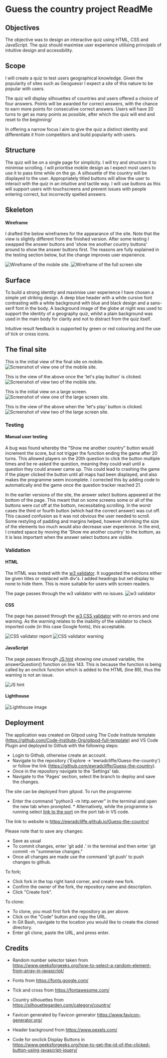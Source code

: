# Guess the country project ReadMe

## Objectives
The objective was to design an interactive quiz using HTML, CSS and JavaScript. The quiz should maximise user experience utilising principals of intuitive design and accessibility.

## Scope
I will create a quiz to test users geographical knowledge. Given the popularity of sites such as Geoguessr I expect a site of this nature to be popular with users.

The quiz will display silhouettes of countries and users offered a choice of four answers. Points will be awarded for correct answers, with the chance to earn more points for consecutive correct answers. Users will have 20 turns to get as many points as possible, after which the quiz will end and reset to the beginning/

In offering a narrow focus I aim to give the quiz a distinct identity and differentiate it from competitors and build popularity with users.

## Structure
The quiz will be on a single page for simplicity. I will try and structure it to minimise scrolling. I will prioritise mobile design as I expect most users to use it to pass time while on the go. A silhouette of the country will be displayed to the user. Appropriately titled buttons will allow the user to interact with the quiz in an intuitive and tactile way. I will use buttons as this will support users with touchscreens and prevent issues with people entering correct, but incorrectly spelled answers.

## Skeleton
#### Wireframe
I drafted the below wireframes for the appearance of the site. Note that the view is slightly different from the finished version. After some testing I swapped the answer buttons and 'show me another country buttons' around to show the answer buttons first. The reasons are fully explained in the testing section below, but the change improves user experience.

![Wireframe of the mobile site.](assets/images/mobilewireframe.jpeg)
![Wireframe of the full screen site](assets/images/fullscreenwireframe.jpeg)
## Surface
To build a strong identity and maximise user experience I have chosen a simple yet striking design. A deep blue header with a white cursive font contrasting with a white background with blue and black design and a sans-serif font in the body. A background image of the globe at night was used to support the identity of a geography quiz, whilst a plain background was used in the main body for clarity and not to distract from the quiz itself.

Intuitive result feedback is supported by green or red colouring and the use of tick or cross icons.

## The final site
This is the initial view of the final site on mobile. <br />
![Screenshot of view one of the mobile site.](assets/images/mobileviewone.png)

This is the view of the above once the 'let's play button' is clicked. <br />
![Screenshot of view two of the mobile site.](assets/images/mobileviewtwo.png)

This is the initial view on a large screen.
![Screenshot of view one of the large screen site.](assets/images/fullscreenviewone.png)

This is the view of the above when the 'let's play' button is clicked.
![Screenshot of view two of the large screen site.](assets/images/fullscreenviewtwo.png)

### Testing
#### Manual user testing
A bug was found whereby the "Show me another country" button would increment the score, but not trigger the function ending the game after 20 turns. This allowed players on the 20th question to click the button multiple times and be re-asked the question, meaning they could wait until a question they could answer came up. This could lead to crashing the game if the player clicked the button until all maps had been displayed, and also makes the programme seem incomplete. I corrected this by adding code to automatically end the game once the question tracker reached 21.

In the earlier versions of the site, the answer select buttons appeared at the bottom of the page. This meant that on some screens some or all of the buttons were cut off at the bottom, necessitating scrolling. In the worst cases the third or fourth button (which had the correct answer) was cut off. This caused confusion as it was not obvious the user needed to scroll. Some restyling of padding and margins helped, however shrinking the size of the elements too much would also decrease user experience. In the end, I created space by moving the 'Show me another country' to the bottom, as it is less important when the answer select buttons are visible.

### Validation
#### HTML
The HTML was tested with the [w3 validator](https://validator.w3.org/nu/#textarea). It suggested the sections either be given titles or replaced with div's. I added headings but set display to none to hide them. This is more suitable for users with screen readers.

The page passes through the w3 validator with no issues.
![w3 validator](assets/images/htmlvalidator.png)

#### CSS
The page has passed through the [w3 CSS validator](https://jigsaw.w3.org/css-validator/) with no errors and one warning. As the warning relates to the inability of the validator to check imported code (in this case Google fonts), this acceptable.

![CSS validator report](assets/images/cssvalidator.png)
![CSS validator warning](assets/images/cssvalidatorwarning.png)

#### JavaScript
The page passes through [JS hint](https://jshint.com/) showing one unused variable, the answerQuestion() function on line 143. This is because the function is being called by an onclick function which is added to the HTML (line 89), thus the warning is not an issue.

![JS hint](assets/images/jshint.png)

#### Lighthouse
![Lighthouse image](assets/images/lighthouse.png)

## Deployment
The application was created on Gitpod using The Code Institute template (https://github.com/Code-Institute-Org/gitpod-full-template) and VS Code Plugin and deployed to Github with the following steps:

* Login to Github, otherwise create an account.
* Navigate to the repository ('Explore -> 'ewradcliffe/Guess-the-country') or follow the link (https://github.com/ewradcliffe/Guess-the-country).
* Once in the repository navigate to the 'Settings' tab.
* Navigate to the 'Pages' section, select the branch to deploy and save the changes.

The site can be deployed from gitpod. To run the programme:
*  Enter the command "python3 -m http.server" in the terminal and open the new tab when prompted. * Alternatively, while the programme is running select [link to the port](https://8000-ewradcliffe-guessthecou-csiyzn2swi2.ws-eu114.gitpod.io) on the port tab in VS code.

The link to website is https://ewradcliffe.github.io/Guess-the-country/

Please note that to save any changes:
* Save as usual
* To commit changes, enter 'git add .' in the terminal and then enter 'git commit -m "summerise changes."
* Once all changes are made use the command 'git push' to push changes to github.

To fork;
* Click fork in the top right hand corner, and create new fork.
* Confirm the owner of the fork, the repository name and description.
* Click "Create fork".

To clone:
* To clone, you must first fork the repository as per above.
* Click on the "Code" button and copy the URL.
* In Git Bash, navigate to the location you would like to create the cloned directory.
* Enter git clone, paste the URL, and press enter.

## Credits
* Random number selector taken from https://www.geeksforgeeks.org/how-to-select-a-random-element-from-array-in-javascript/

* Fonts from https://fonts.google.com/

* Tick and cross from https://fontawesome.com/

* Country silhouettes from https://silhouettegarden.com/category/country/

* Favicon generated by Favicon generator https://www.favicon-generator.org/

* Header background from https://www.pexels.com/

* Code for onclick Display Buttons in https://www.geeksforgeeks.org/how-to-get-the-id-of-the-clicked-button-using-javascript-jquery/
